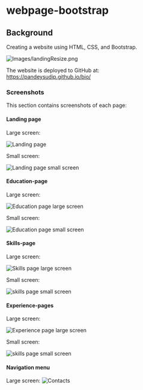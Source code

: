 # webpage-bootstrap
## Background

Creating a website using HTML, CSS, and Bootstrap.

![Images/landingResize.png](images/head.png)

The website is deployed to GitHub at:  
https://pandeysudip.github.io/bio/


### Screenshots

This section contains screenshots of each page:

#### <a id="landing-page"></a>Landing page

Large screen:

![Landing page](images/head.png)

Small screen:

![Landing page small screen](images/head-sm.png)

#### <a id="Education-page"></a>Education-page

Large screen:

![Education page large screen](images/education.png)

Small screen:

![Education page small screen](images/education-sm.png)

#### <a id="Skills-page"></a>Skills-page

Large screen:

![Skills page large screen](images/skills1.png)

Small screen:

![skills page small screen](images/skills1-sm.png)

#### <a id="Experience-pages"></a>Experience-pages


Large screen:

![Experience page large screen](images/experience.png)

Small screen:

![skills page small screen](images/experience-sm.png)

#### <a id="Contacts-menu"></a>Navigation menu

Large screen:
![Contacts](images/contact.png)



